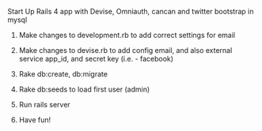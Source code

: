 Start Up Rails 4 app with Devise, Omniauth, cancan and twitter bootstrap in mysql

1) Make changes to development.rb to add correct settings for email

2) Make changes to devise.rb to add config email, and also external service app_id, and secret key (i.e. - facebook)

3) Rake db:create, db:migrate

4) Rake db:seeds to load first user (admin)

5) Run rails server

6) Have fun!